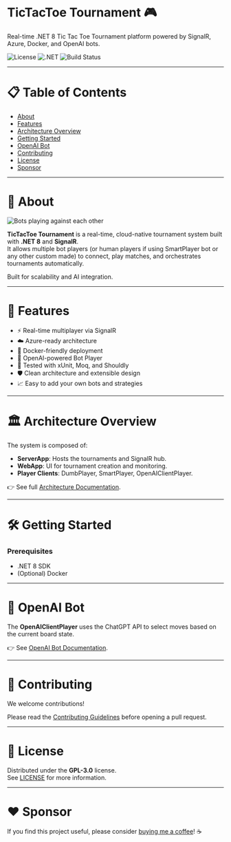 # TicTacToe Tournament 🎮

Real-time .NET 8 Tic Tac Toe Tournament platform powered by SignalR, Azure, Docker, and OpenAI bots.

![License](https://img.shields.io/github/license/rzavalik/TicTacToe.Tournament?color=blue)
![.NET](https://img.shields.io/badge/.NET-8.0-blue)
![Build Status](https://github.com/rzavalik/TicTacToe.Tournament/actions/workflows/ci.yml/badge.svg)

---

# 📋 Table of Contents
- [About](#about)
- [Features](#features)
- [Architecture Overview](#architecture-overview)
- [Getting Started](#getting-started)
- [OpenAI Bot](#openai-bot)
- [Contributing](#contributing)
- [License](#license)
- [Sponsor](#sponsor)

---

# 📖 About

![Bots playing against each other](https://github.com/user-attachments/assets/24b26135-a5b2-4b31-8f95-50ea728a7d96)

**TicTacToe Tournament** is a real-time, cloud-native tournament system built with **.NET 8** and **SignalR**.  
It allows multiple bot players (or human players if using SmartPlayer bot or any other custom made) to connect, play matches, and orchestrates tournaments automatically.

Built for scalability and AI integration.

---

# 🚀 Features

- ⚡ Real-time multiplayer via SignalR
- ☁️ Azure-ready architecture
- 🐳 Docker-friendly deployment
- 🧠 OpenAI-powered Bot Player
- 🎯 Tested with xUnit, Moq, and Shouldly
- 🛡️ Clean architecture and extensible design
- 📈 Easy to add your own bots and strategies

---

# 🏛️ Architecture Overview

The system is composed of:
- **ServerApp**: Hosts the tournaments and SignalR hub.
- **WebApp**: UI for tournament creation and monitoring.
- **Player Clients**: DumbPlayer, SmartPlayer, OpenAIClientPlayer.

👉 See full [Architecture Documentation](./docs/architecture.md).

---

# 🛠️ Getting Started

### Prerequisites
- .NET 8 SDK
- (Optional) Docker

---

# 🧠 OpenAI Bot

The **OpenAIClientPlayer** uses the ChatGPT API to select moves based on the current board state.

👉 See [OpenAI Bot Documentation](./docs/openai-bot.md).

---

# 🤝 Contributing

We welcome contributions!

Please read the [Contributing Guidelines](./CONTRIBUTING.md) before opening a pull request.

---

# 📝 License

Distributed under the **GPL-3.0** license.  
See [LICENSE](./LICENSE) for more information.

---

# ❤️ Sponsor

If you find this project useful, please consider [buying me a coffee](https://www.buymeacoffee.com/rzavalik)! ☕

